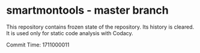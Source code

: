 # smartmontools - master branch

This repository contains frozen state of the repository.
Its history is cleared. It is used only for static code
analysis with Codacy.

Commit Time: 1711000011